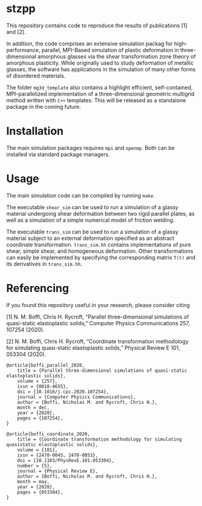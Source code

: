 # stzpp
This repository contains code to reproduce the results of publications [1] and [2].

In addition, the code comprises an extensive simulation packag for high-performance, parallel, MPI-Based simulation of plastic deformation in three-dimensional amorphous glasses via the shear transformation zone theory of amorphous plasticity. While originally used to study deformation of metallic glasses, the software has applications in the simulation of many other forms of disordered materials.

The folder ``mg3d_template`` also contains a highlight efficient, self-contained, MPI-parallelized implementation of a three-dimensional geometric multigrid method written with ``C++`` templates. This will be released as a standalone package in the coming future.

# Installation
The main simulation packages requires ``mpi`` and ``openmp``. Both can be installed via standard package managers.

# Usage
The main simulation code can be compiled by running ``make``.

The executable ``shear_sim`` can be used to run a simulation of a glassy material undergoing shear deformation between two rigid parallel plates, as well as a simulation of a simple numerical model of friction welding.

The executable ``trans_sim`` can be used to run a simulation of a glassy material subject to an external deformation specified as an abstract coordinate transformation. ``trans_sim.hh`` contains implementations of pure shear, simple shear, and homogeneous deformation. Other transformations can easily be implemented by specifying the corresponding matrix ``T(t)`` and its derivatives in ``trans_sim.hh``.

# Referencing
If you found this repository useful in your research, please consider citing

[1] N. M. Boffi, Chris H. Rycroft, “Parallel three-dimensional simulations of quasi-static elastoplastic solids,” Computer Physics Communications 257, 107254 (2020).

[2] N. M. Boffi, Chris H. Rycroft, “Coordinate transformation methodology for simulating quasi-static elastoplastic solids,” Physical Review E 101, 053304 (2020).

```
@article{boffi_parallel_2020,
	title = {Parallel three-dimensional simulations of quasi-static elastoplastic solids},
	volume = {257},
	issn = {0010-4655},
	doi = {10.1016/j.cpc.2020.107254},
	journal = {Computer Physics Communications},
	author = {Boffi, Nicholas M. and Rycroft, Chris H.},
	month = dec,
	year = {2020},
	pages = {107254},
}
```

```
@article{boffi_coordinate_2020,
	title = {Coordinate transformation methodology for simulating quasistatic elastoplastic solids},
	volume = {101},
	issn = {2470-0045, 2470-0053},
	doi = {10.1103/PhysRevE.101.053304},
	number = {5},
	journal = {Physical Review E},
	author = {Boffi, Nicholas M. and Rycroft, Chris H.},
	month = may,
	year = {2020},
	pages = {053304},
}
```
